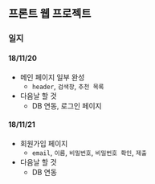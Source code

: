## 프론트 웹 프로젝트
### 일지
#### 18/11/20
- 메인 페이지 일부 완성
  - `header`, `검색창`, `추천 목록`
- 다음날 할 것
  - DB 연동, 로그인 페이지
#### 18/11/21
- 회원가입 페이지
  - `email`, `이름`, `비밀번호`, `비밀번호 확인`, `제출`
- 다음날 할 것
  - DB 연동